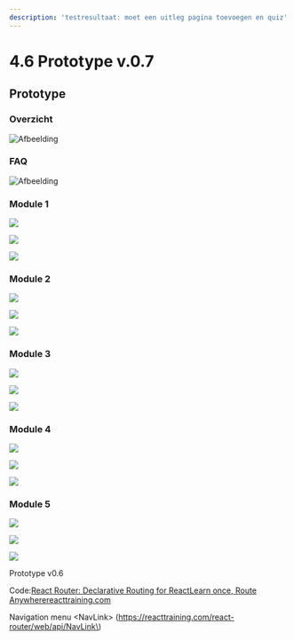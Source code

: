 ```yaml
---
description: 'testresultaat: moet een uitleg pagina toevoegen en quiz'
---
```


# 4.6 Prototype v.0.7

## Prototype



### Overzicht



![Afbeelding](../.gitbook/assets/overview.png)

### FAQ





![Afbeelding](../.gitbook/assets/faq.jpg)



### Module 1

![](../.gitbook/assets/module-1.1.png)

![](../.gitbook/assets/module-1.2.png)

![](../.gitbook/assets/module-1.3.png)

### Module 2



![](../.gitbook/assets/module-2.1.png)

![](../.gitbook/assets/module-2.2.png)

![](../.gitbook/assets/module-2.3%20%281%29.png)

### Module 3



![](../.gitbook/assets/module-3.1.png)

![](../.gitbook/assets/module-3.2.png)

![](../.gitbook/assets/module-3.3.png)

### Module 4



![](../.gitbook/assets/module-4.1.jpg)

![](../.gitbook/assets/module-4.2.jpg)

![](../.gitbook/assets/module-4.3.jpg)

### Module 5



![](../.gitbook/assets/module-5.1.jpg)

![](../.gitbook/assets/module-5.2.jpg)

![](../.gitbook/assets/module-5.3.jpg)

  


Prototype v0.6

Code:[React Router: Declarative Routing for ReactLearn once, Route Anywherereacttraining.com](https://reacttraining.com/react-router/web/api/NavLink)

Navigation menu &lt;NavLink&gt; \(https://reacttraining.com/react-router/web/api/NavLink\)

